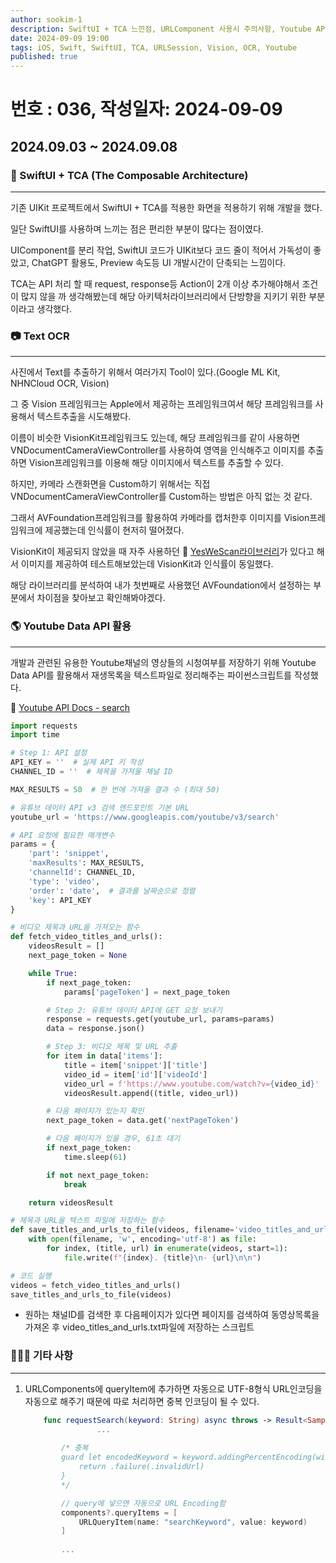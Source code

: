 ```yaml
---
author: sookim-1
description: SwiftUI + TCA 느낀점, URLComponent 사용시 주의사항, Youtube API 재생목록 가져오기, Vision프레임워크를 활용하여 Text 추출하기
date: 2024-09-09 19:00
tags: iOS, Swift, SwiftUI, TCA, URLSession, Vision, OCR, Youtube
published: true
---
```

# 번호 : 036, 작성일자: 2024-09-09
## 2024.09.03 ~ 2024.09.08
### 🏬 SwiftUI + TCA (The Composable Architecture)

---

기존 UIKit 프로젝트에서 SwiftUI + TCA를 적용한 화면을 적용하기 위해 개발을 했다.

일단 SwiftUI를 사용하며 느끼는 점은 편리한 부분이 많다는 점이였다.

UIComponent를 분리 작업, SwiftUI 코드가 UIKit보다 코드 줄이 적어서 가독성이 좋았고, ChatGPT 활용도, Preview 속도등 UI 개발시간이 단축되는 느낌이다.

TCA는 API 처리 할 때 request, response등 Action이 2개 이상 추가해야해서 조건이 많지 않을 까 생각해봤는데 해당 아키텍처라이브러리에서 단방향을 지키기 위한 부분이라고 생각했다.

### 📷 Text OCR

---

사진에서 Text를 추출하기 위해서 여러가지 Tool이 있다.(Google ML Kit, NHNCloud OCR, Vision)

그 중 Vision 프레임워크는 Apple에서 제공하는 프레임워크여서 해당 프레임워크를 사용해서 텍스트추출을 시도해봤다.

이름이 비슷한 VisionKit프레임워크도 있는데, 해당 프레임워크를 같이 사용하면 VNDocumentCameraViewController를 사용하여 영역을 인식해주고 이미지를 추출하면 Vision프레임워크를 이용해 해당 이미지에서 텍스트를 추출할 수 있다.

하지만, 카메라 스캔화면을 Custom하기 위해서는 직접 VNDocumentCameraViewController를 Custom하는 방법은 아직 없는 것 같다.

그래서 AVFoundation프레임워크를 활용하여 카메라를 캡처한후 이미지를 Vision프레임워크에 제공했는데 인식률이 현저히 떨어졌다. 

VisionKit이 제공되지 않았을 때 자주 사용하던 🔗 [YesWeScan라이브러리](https://github.com/adorsys/YesWeScan)가 있다고 해서 이미지를 제공하여 테스트해보았는데 VisionKit과 인식률이 동일했다.

해당 라이브러리를 분석하여 내가 첫번째로 사용했던 AVFoundation에서 설정하는 부분에서 차이점을 찾아보고 확인해봐야겠다.

### 🌎 Youtube Data API 활용

---

개발과 관련된 유용한 Youtube채널의 영상들의 시청여부를 저장하기 위해 Youtube Data API를 활용해서 재생목록을 텍스트파일로 정리해주는 파이썬스크립트를 작성했다.

🔗 [Youtube API Docs - search](https://developers.google.com/youtube/v3/docs/search/list?hl=ko)

```python
import requests
import time

# Step 1: API 설정
API_KEY = ''  # 실제 API 키 작성
CHANNEL_ID = ''  # 제목을 가져올 채널 ID

MAX_RESULTS = 50  # 한 번에 가져올 결과 수 (최대 50)

# 유튜브 데이터 API v3 검색 엔드포인트 기본 URL
youtube_url = 'https://www.googleapis.com/youtube/v3/search'

# API 요청에 필요한 매개변수
params = {
    'part': 'snippet',
    'maxResults': MAX_RESULTS,
    'channelId': CHANNEL_ID,
    'type': 'video',
    'order': 'date',  # 결과를 날짜순으로 정렬
    'key': API_KEY
}

# 비디오 제목과 URL을 가져오는 함수
def fetch_video_titles_and_urls():
    videosResult = []
    next_page_token = None

    while True:
        if next_page_token:
            params['pageToken'] = next_page_token

        # Step 2: 유튜브 데이터 API에 GET 요청 보내기
        response = requests.get(youtube_url, params=params)
        data = response.json()

        # Step 3: 비디오 제목 및 URL 추출
        for item in data['items']:
            title = item['snippet']['title']
            video_id = item['id']['videoId']
            video_url = f'https://www.youtube.com/watch?v={video_id}'
            videosResult.append((title, video_url))

        # 다음 페이지가 있는지 확인
        next_page_token = data.get('nextPageToken')

        # 다음 페이지가 있을 경우, 61초 대기
        if next_page_token:
            time.sleep(61)

        if not next_page_token:
            break

    return videosResult

# 제목과 URL을 텍스트 파일에 저장하는 함수
def save_titles_and_urls_to_file(videos, filename='video_titles_and_urls.txt'):
    with open(filename, 'w', encoding='utf-8') as file:
        for index, (title, url) in enumerate(videos, start=1):
            file.write(f"{index}. {title}\n- {url}\n\n")

# 코드 실행
videos = fetch_video_titles_and_urls()
save_titles_and_urls_to_file(videos)

```

- 원하는 채널ID를 검색한 후 다음페이지가 있다면 페이지를 검색하여 동영상목록을 가져온 후 video_titles_and_urls.txt파일에 저장하는 스크립트

### 🙋🏻‍♂️ 기타 사항

---

1. URLComponents에 queryItem에 추가하면 자동으로 UTF-8형식 URL인코딩을 자동으로 해주기 때문에 따로 처리하면 중복 인코딩이 될 수 있다.
    
    ```swift
        func requestSearch(keyword: String) async throws -> Result<SampleDTO, SampleError> {
    				...
    				
            /* 중복
            guard let encodedKeyword = keyword.addingPercentEncoding(withAllowedCharacters: .urlQueryAllowed) else {
                return .failure(.invalidUrl)
            }
            */
    
            // query에 넣으면 자동으로 URL Encoding함
            components?.queryItems = [
                URLQueryItem(name: "searchKeyword", value: keyword)
            ]
            
            ...
    ```
